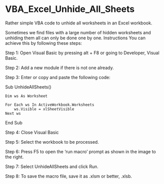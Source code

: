 # VBA_Excel_Unhide_All_Sheets
Rather simple VBA code to unhide all worksheets in an Excel workbook. 

Sometimes we find files with a large number of hidden worksheets and unhiding them all can only be done one by one. 
Instructions
You can achieve this by following these steps:

Step 1: Open Visual Basic by pressing alt + F8 or going to Developer, Visual Basic.

Step 2: Add a new module if there is not one already. 

Step 3: Enter or copy and paste the following code:

Sub UnhideAllSheets()

    Dim ws As Worksheet

    For Each ws In ActiveWorkbook.Worksheets
        ws.Visible = xlSheetVisible
    Next ws

End Sub

Step 4: Close Visual Basic

Step 5: Select the workbook to be processed.

Step 6: Press F5 to open the ‘run macro’ prompt  as shown in the image to the right.

Step 7: Select UnhideAllSheets and click Run.

Step 8: To save the macro file, save it as .xlsm or better, .xlsb.
